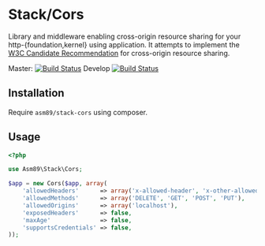 # Stack/Cors

Library and middleware enabling cross-origin resource sharing for your
http-{foundation,kernel} using application. It attempts to implement the
[W3C Candidate Recommendation] for cross-origin resource sharing.

[W3C Candidate Recommendation]: http://www.w3.org/TR/cors/

Master: [![Build Status](https://secure.travis-ci.org/asm89/stack-cors.png?branch=master)](http://travis-ci.org/asm89/stack-cors)
Develop [![Build Status](https://secure.travis-ci.org/asm89/stack-cors.png?branch=develop)](http://travis-ci.org/asm89/stack-cors)

## Installation

Require `asm89/stack-cors` using composer.

## Usage

```php
<?php

use Asm89\Stack\Cors;

$app = new Cors($app, array(
    'allowedHeaders'      => array('x-allowed-header', 'x-other-allowed-header'),
    'allowedMethods'      => array('DELETE', 'GET', 'POST', 'PUT'),
    'allowedOrigins'      => array('localhost'),
    'exposedHeaders'      => false,
    'maxAge'              => false,
    'supportsCredentials' => false,
));
```
